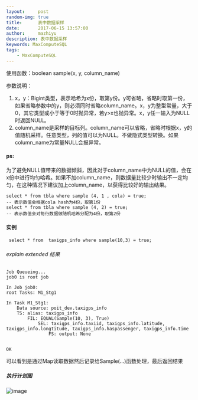 ```yaml
---
layout:     post
random-img: true
title:      表中数据采样
date:       2017-06-15 13:57:00
author:     mazhiyu
description: 表中数据采样
keywords: MaxComputeSQL
tags:
    - MaxComputeSQL
---
```


使用函数：boolean sample(x, y, column_name)  

参数说明：
1. x，y：Bigint类型，表示哈希为x份，取第y份。y可省略，省略时取第一份，如果省略参数中的y，则必须同时省略column_name。x，y为整型常量，大于0，其它类型或小于等于0时抛异常，若y>x也抛异常。x，y任一输入为NULL时返回NULL。
2. column_name是采样的目标列。column_name可以省略，省略时根据x，y的值随机采样。任意类型，列的值可以为NULL。不做隐式类型转换。如果column_name为常量NULL会报异常。  

#### ps: 
为了避免NULL值带来的数据倾斜，因此对于column_name中为NULL的值，会在x份中进行均匀哈希。如果不加column_name，则数据量比较少时输出不一定均匀，在这种情况下建议加上column_name，以获得比较好的输出结果。  

```
select * from tbla where sample (4, 1 , cola) = true;
-- 表示数值会根据cola hash为4份，取第1份
select * from tbla where sample (4, 2) = true;
-- 表示数值会对每行数据做随机哈希分配为4份，取第2份
```

#### 实例

```
 select * from  taxigps_info where sample(10,3) = true;
```

###### explain extended 结果

```
Job Queueing...
job0 is root job

In Job job0:
root Tasks: M1_Stg1

In Task M1_Stg1:
    Data source: poit_dev.taxigps_info
    TS: alias: taxigps_info
        FIL: EQUAL(Sample(10, 3), True)
            SEL: taxigps_info.taxiid, taxigps_info.latitude, taxigps_info.longtitude, taxigps_info.haspassenger, taxigps_info.time
                FS: output: None


OK
```

可以看到是通过Map读取数据然后记录给Sample(...)函数处理，最后返回结果  

##### 执行计划图

![image](http://od4ghyr10.bkt.clouddn.com/maxcompute/sql/MaxComputeSQL%E9%87%87%E6%A0%B7%E8%A1%A8%E4%B8%AD%E6%95%B0%E6%8D%AE.png)